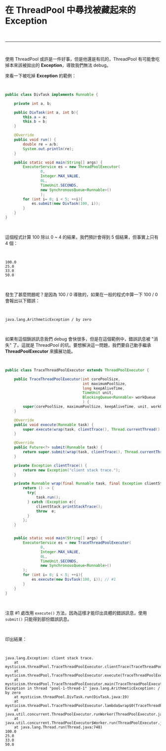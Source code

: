 # 在 ThreadPool 中尋找被藏起來的 __Exception__

<br>

-------

<br>

使用 ThreadPool 或許是一件好事，但是他還是有坑的，ThreadPool 有可能會吃掉本來該被拋出的 __Exception__，導致我們無法 debug。

來看一下被吃掉 __Exception__ 的範例：

<br>

```java
public class DivTask implements Runnable {

    private int a, b;

    public DivTask(int a, int b){
        this.a = a;
        this.b = b;
    }

    @Override
    public void run() {
        double re = a/b;
        System.out.println(re);
    }

    public static void main(String[] args) {
        ExecutorService es = new ThreadPoolExecutor(
                0,
                Integer.MAX_VALUE,
                0L,
                TimeUnit.SECONDS,
                new SynchronousQueue<Runnable>()
                );
        for (int i= 0; i < 5; ++i){
            es.submit(new DivTask(100, i));
        }
    }
}
```

<br>

這個程式計算 100 除以 0 ~ 4 的結果，我們預計會得到 5 個結果，但事實上只有 4 個：

<br>

```
100.0
25.0
33.0
50.0
```

<br>

發生了甚麼問題呢？是因為 100 / 0 導致的，如果在一般的程式中算一下 100 / 0 會報出以下錯誤：

<br>

```
java.lang.ArithmeticException / by zero
```

<br>

如果有這個鎖誤訊息我們 debug 會快很多，但是在這個範例中，錯誤訊息被 "消失" 了。這就是 ThreadPool 的坑。要想解決這一問題，我們要自己動手繼承 __ThreadPoolExecutor__ 來擴展功能。

<br>

```java
public class TraceThreadPoolExecutor extends ThreadPoolExecutor {

    public TraceThreadPoolExecutor(int corePoolSize,
                                   int maximumPoolSize,
                                   long keepAliveTime,
                                   TimeUnit unit,
                                   BlockingQueue<Runnable> workQueue
                                   ) {
        super(corePoolSize, maximumPoolSize, keepAliveTime, unit, workQueue);
    }

    @Override
    public void execute(Runnable task) {
        super.execute(wrap(task, clientTrace(), Thread.currentThread().getName()));
    }

    @Override
    public Future<?> submit(Runnable task) {
        return super.submit(wrap(task, clientTrace(), Thread.currentThread().getName()));
    }

    private Exception clientTrace() {
        return new Exception("client stack trace.");
    }

    private Runnable wrap(final Runnable task, final Exception clientStack, String threadName){
        return () -> {
          try{
              task.run();
          } catch (Exception e){
              clientStack.printStackTrace();
              throw  e;
          }
        };
    }


    public static void main(String[] args) {
        ExecutorService es = new TraceThreadPoolExecutor(
                0,
                Integer.MAX_VALUE,
                0L,
                TimeUnit.SECONDS,
                new SynchronousQueue<Runnable>()
        );
        for (int i= 0; i < 5; ++i){
            es.execute(new DivTask(100, i)); // #1
        }
    }
}
```

<br>

注意 #1 處改用 `execute()` 方法，因為這樣才能印出具體的錯誤訊息，使用 `submit()` 只能得到部份錯誤訊息。

<br>

印出結果：

<br>

```
java.lang.Exception: client stack trace.
	at mysticism.threadPool.TraceThreadPoolExecutor.clientTrace(TraceThreadPoolExecutor.java:27)
	at mysticism.threadPool.TraceThreadPoolExecutor.execute(TraceThreadPoolExecutor.java:18)
	at mysticism.threadPool.TraceThreadPoolExecutor.main(TraceThreadPoolExecutor.java:51)
Exception in thread "pool-1-thread-1" java.lang.ArithmeticException: / by zero
	at mysticism.threadPool.DivTask.run(DivTask.java:19)
	at mysticism.threadPool.TraceThreadPoolExecutor.lambda$wrap$0(TraceThreadPoolExecutor.java:33)
	at java.util.concurrent.ThreadPoolExecutor.runWorker(ThreadPoolExecutor.java:1149)
	at java.util.concurrent.ThreadPoolExecutor$Worker.run(ThreadPoolExecutor.java:624)
	at java.lang.Thread.run(Thread.java:748)
100.0
25.0
33.0
50.0
```